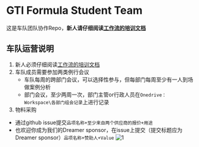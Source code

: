 # GTI Formula Student Team  
这是车队团队协作Repo，**新人请仔细阅读[工作流的培训文档](guidance/guidance.md)**

## 车队运营说明  

1. 新人必须仔细阅读[工作流的培训文档](guidance/guidance.md)
2. 车队成员需要参加两类例行会议
   - 车队每周的跨部门会议，可以选择性参与，但每部门每周至少有一人到场做案例分析
   - 部门会议，至少两周一次，部门主管or行政人员在`Onedrive：Workspace\各部门组会记录`上进行记录
3. 物料采购
  - 通过github issue提交`品项名称+至少来自两个供应商的报价+用途`
  - 也欢迎你成为我们的Dreamer sponsor，在issue上提交（提交标题应为Dreamer sponsor）`品项名称+赞助人+Value`
  ![1](https://github.com/hycarbon-b/GTI_FORMULA_STUDENT/assets/63985695/d43e09ff-9bec-4a67-93b8-7c9f3d727a25)
